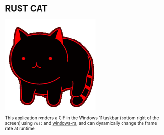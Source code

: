 # RUST CAT

![CAT](/resources/gif/cat-rainbow.gif)

This application renders a GIF in the Windows 11 taskbar (bottom right of the screen) using `rust` and [windows-rs](https://github.com/microsoft/windows-rs), and can dynamically change the frame rate at runtime